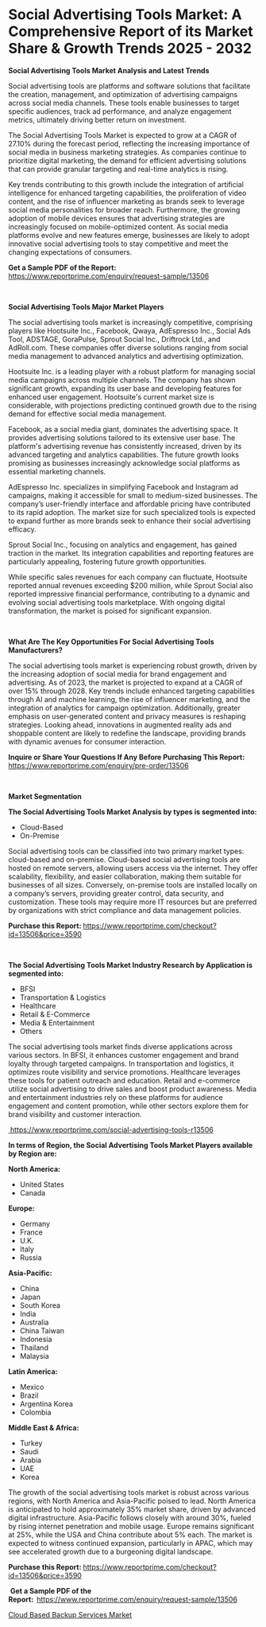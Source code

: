 <p><h1>Social Advertising Tools Market: A Comprehensive Report of its Market Share & Growth Trends 2025 - 2032</h1></p><p><strong>Social Advertising Tools Market Analysis and Latest Trends</strong></p>
<p><p>Social advertising tools are platforms and software solutions that facilitate the creation, management, and optimization of advertising campaigns across social media channels. These tools enable businesses to target specific audiences, track ad performance, and analyze engagement metrics, ultimately driving better return on investment. </p><p>The Social Advertising Tools Market is expected to grow at a CAGR of 27.10% during the forecast period, reflecting the increasing importance of social media in business marketing strategies. As companies continue to prioritize digital marketing, the demand for efficient advertising solutions that can provide granular targeting and real-time analytics is rising. </p><p>Key trends contributing to this growth include the integration of artificial intelligence for enhanced targeting capabilities, the proliferation of video content, and the rise of influencer marketing as brands seek to leverage social media personalities for broader reach. Furthermore, the growing adoption of mobile devices ensures that advertising strategies are increasingly focused on mobile-optimized content. As social media platforms evolve and new features emerge, businesses are likely to adopt innovative social advertising tools to stay competitive and meet the changing expectations of consumers.</p></p>
<p><strong>Get a Sample PDF of the Report:&nbsp;</strong> <a href="https://www.reportprime.com/enquiry/request-sample/13506?utm_campaign=3184&utm_medium=2&utm_source=Github&utm_content=ia&utm_term=20032025&utm_id=social-advertising-tools">https://www.reportprime.com/enquiry/request-sample/13506</a></p>
<p>&nbsp;</p>
<p><strong>Social Advertising Tools Major Market Players</strong></p>
<p><p>The social advertising tools market is increasingly competitive, comprising players like Hootsuite Inc., Facebook, Qwaya, AdEspresso Inc., Social Ads Tool, ADSTAGE, GoraPulse, Sprout Social Inc., Driftrock Ltd., and AdRoll.com. These companies offer diverse solutions ranging from social media management to advanced analytics and advertising optimization.</p><p>Hootsuite Inc. is a leading player with a robust platform for managing social media campaigns across multiple channels. The company has shown significant growth, expanding its user base and developing features for enhanced user engagement. Hootsuite's current market size is considerable, with projections predicting continued growth due to the rising demand for effective social media management.</p><p>Facebook, as a social media giant, dominates the advertising space. It provides advertising solutions tailored to its extensive user base. The platform's advertising revenue has consistently increased, driven by its advanced targeting and analytics capabilities. The future growth looks promising as businesses increasingly acknowledge social platforms as essential marketing channels.</p><p>AdEspresso Inc. specializes in simplifying Facebook and Instagram ad campaigns, making it accessible for small to medium-sized businesses. The company’s user-friendly interface and affordable pricing have contributed to its rapid adoption. The market size for such specialized tools is expected to expand further as more brands seek to enhance their social advertising efficacy.</p><p>Sprout Social Inc., focusing on analytics and engagement, has gained traction in the market. Its integration capabilities and reporting features are particularly appealing, fostering future growth opportunities.</p><p>While specific sales revenues for each company can fluctuate, Hootsuite reported annual revenues exceeding $200 million, while Sprout Social also reported impressive financial performance, contributing to a dynamic and evolving social advertising tools marketplace. With ongoing digital transformation, the market is poised for significant expansion.</p></p>
<p>&nbsp;</p>
<p><strong>What Are The Key Opportunities For Social Advertising Tools Manufacturers?</strong></p>
<p><p>The social advertising tools market is experiencing robust growth, driven by the increasing adoption of social media for brand engagement and advertising. As of 2023, the market is projected to expand at a CAGR of over 15% through 2028. Key trends include enhanced targeting capabilities through AI and machine learning, the rise of influencer marketing, and the integration of analytics for campaign optimization. Additionally, greater emphasis on user-generated content and privacy measures is reshaping strategies. Looking ahead, innovations in augmented reality ads and shoppable content are likely to redefine the landscape, providing brands with dynamic avenues for consumer interaction.</p></p>
<p><strong>Inquire or Share Your Questions If Any Before Purchasing This Report:</strong> <a href="https://www.reportprime.com/enquiry/pre-order/13506?utm_campaign=3184&utm_medium=2&utm_source=Github&utm_content=ia&utm_term=20032025&utm_id=social-advertising-tools">https://www.reportprime.com/enquiry/pre-order/13506</a></p>
<p>&nbsp;</p>
<p><strong>Market Segmentation</strong></p>
<p><strong>The Social Advertising Tools Market Analysis by types is segmented into:</strong></p>
<p><ul><li>Cloud-Based</li><li>On-Premise</li></ul></p>
<p><p>Social advertising tools can be classified into two primary market types: cloud-based and on-premise. Cloud-based social advertising tools are hosted on remote servers, allowing users access via the internet. They offer scalability, flexibility, and easier collaboration, making them suitable for businesses of all sizes. Conversely, on-premise tools are installed locally on a company’s servers, providing greater control, data security, and customization. These tools may require more IT resources but are preferred by organizations with strict compliance and data management policies.</p></p>
<p><strong>Purchase this Report:&nbsp;</strong><a href="https://www.reportprime.com/checkout?id=13506&price=3590&utm_campaign=3184&utm_medium=2&utm_source=Github&utm_content=ia&utm_term=20032025&utm_id=social-advertising-tools">https://www.reportprime.com/checkout?id=13506&price=3590</a></p>
<p>&nbsp;</p>
<p><strong>The Social Advertising Tools Market Industry Research by Application is segmented into:</strong></p>
<p><ul><li>BFSI</li><li>Transportation & Logistics</li><li>Healthcare</li><li>Retail & E-Commerce</li><li>Media & Entertainment</li><li>Others</li></ul></p>
<p><p>The social advertising tools market finds diverse applications across various sectors. In BFSI, it enhances customer engagement and brand loyalty through targeted campaigns. In transportation and logistics, it optimizes route visibility and service promotions. Healthcare leverages these tools for patient outreach and education. Retail and e-commerce utilize social advertising to drive sales and boost product awareness. Media and entertainment industries rely on these platforms for audience engagement and content promotion, while other sectors explore them for brand visibility and customer interaction.</p></p>
<p><a href="https://www.reportprime.com/social-advertising-tools-r13506?utm_campaign=3184&utm_medium=2&utm_source=Github&utm_content=ia&utm_term=20032025&utm_id=social-advertising-tools">&nbsp;https://www.reportprime.com/social-advertising-tools-r13506</a></p>
<p><strong>In terms of Region, the Social Advertising Tools Market Players available by Region are:</strong></p>
<p>
    <p> <strong> North America: </strong>
        <ul>
            <li>United States</li>
            <li>Canada</li>
        </ul>
        </p> 
    <p> <strong> Europe: </strong>
        <ul>
            <li>Germany</li>
            <li>France</li>
            <li>U.K.</li>
            <li>Italy</li>
            <li>Russia</li>
        </ul>
        </p> 
    <p> <strong> Asia-Pacific: </strong>
        <ul>
            <li>China</li>
            <li>Japan</li>
            <li>South Korea</li>
            <li>India</li>
            <li>Australia</li>
            <li>China Taiwan</li>
            <li>Indonesia</li>
            <li>Thailand</li>
            <li>Malaysia</li>
        </ul>
        </p> 
    <p> <strong> Latin America: </strong>
        <ul>
            <li>Mexico</li>
            <li>Brazil</li>
            <li>Argentina Korea</li>
            <li>Colombia</li>
        </ul>
        </p> 
    <p> <strong> Middle East & Africa: </strong>
        <ul>
            <li>Turkey</li>
            <li>Saudi</li>
            <li>Arabia</li>
            <li>UAE</li>
            <li>Korea</li>
        </ul>
    </p>
    </p>
<p><p>The growth of the social advertising tools market is robust across various regions, with North America and Asia-Pacific poised to lead. North America is anticipated to hold approximately 35% market share, driven by advanced digital infrastructure. Asia-Pacific follows closely with around 30%, fueled by rising internet penetration and mobile usage. Europe remains significant at 25%, while the USA and China contribute about 5% each. The market is expected to witness continued expansion, particularly in APAC, which may see accelerated growth due to a burgeoning digital landscape.</p></p>
<p><strong>Purchase this Report: </strong><a href="https://www.reportprime.com/checkout?id=13506&price=3590&utm_campaign=3184&utm_medium=2&utm_source=Github&utm_content=ia&utm_term=20032025&utm_id=social-advertising-tools">https://www.reportprime.com/checkout?id=13506&price=3590</a></p>
<p>&nbsp;<strong>Get a Sample PDF of the Report:&nbsp;&nbsp;</strong><a href="https://www.reportprime.com/enquiry/request-sample/13506?utm_campaign=3184&utm_medium=2&utm_source=Github&utm_content=ia&utm_term=20032025&utm_id=social-advertising-tools">https://www.reportprime.com/enquiry/request-sample/13506</a></p>
<p><strong></strong></p>
<p><p><a href="https://github.com/momossidram/Market-Research-Report-List-1/blob/main/cloud-based-backup-services-market.md?utm_campaign=3184&utm_medium=2&utm_source=Github&utm_content=ia&utm_term=20032025&utm_id=social-advertising-tools">Cloud Based Backup Services Market</a></p></p>